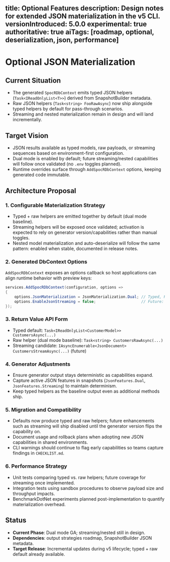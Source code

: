 title: Optional Features
description: Design notes for extended JSON materialization in the v5 CLI.
versionIntroduced: 5.0.0
experimental: true
authoritative: true
aiTags: [roadmap, optional, deserialization, json, performance]
---

# Optional JSON Materialization

## Current Situation

- The generated `SpocRDbContext` emits typed JSON helpers (`Task<IReadOnlyList<T>>`) derived from SnapshotBuilder metadata.
- Raw JSON helpers (`Task<string> FooRawAsync`) now ship alongside typed helpers by default for pass-through scenarios.
- Streaming and nested materialization remain in design and will land incrementally.

## Target Vision

- JSON results available as typed models, raw payloads, or streaming sequences based on environment-first configuration.
- Dual mode is enabled by default; future streaming/nested capabilities will follow once validated (no `.env` toggles planned).
- Runtime overrides surface through `AddSpocRDbContext` options, keeping generated code immutable.

## Architecture Proposal

### 1. Configurable Materialization Strategy

- Typed + raw helpers are emitted together by default (dual mode baseline).
- Streaming helpers will be exposed once validated; activation is expected to rely on generator version/capabilities rather than manual toggles.
- Nested model materialization and auto-deserialize will follow the same pattern: enabled when stable, documented in release notes.

### 2. Generated DbContext Options

`AddSpocRDbContext` exposes an options callback so host applications can align runtime behavior with preview keys:

```csharp
services.AddSpocRDbContext(configuration, options =>
{
    options.JsonMaterialization = JsonMaterialization.Dual; // Typed, Raw, Dual (default dual)
    options.EnableJsonStreaming = false;                    // Future: set true once streaming support ships
});
```

### 3. Return Value API Form

- Typed default: `Task<IReadOnlyList<CustomerModel>> CustomersAsync(...)`
- Raw helper (dual mode baseline): `Task<string> CustomersRawAsync(...)`
- Streaming candidate: `IAsyncEnumerable<JsonDocument> CustomersStreamAsync(...)` (future)

### 4. Generator Adjustments

- Ensure generator output stays deterministic as capabilities expand.
- Capture active JSON features in snapshots (`JsonFeatures.Dual`, `JsonFeatures.Streaming`) to maintain determinism.
- Keep typed helpers as the baseline output even as additional methods ship.

### 5. Migration and Compatibility

- Defaults now produce typed and raw helpers; future enhancements such as streaming will ship disabled until the generator version flips the capability on.
- Document usage and rollback plans when adopting new JSON capabilities in shared environments.
- CLI warnings should continue to flag early capabilities so teams capture findings in `CHECKLIST.md`.

### 6. Performance Strategy

- Unit tests comparing typed vs. raw helpers; future coverage for streaming once implemented.
- Integration tests using sandbox procedures to observe payload size and throughput impacts.
- BenchmarkDotNet experiments planned post-implementation to quantify materialization overhead.

## Status

- **Current Phase**: Dual mode GA; streaming/nested still in design.
- **Dependencies**: output strategies roadmap, SnapshotBuilder JSON metadata.
- **Target Release**: Incremental updates during v5 lifecycle; typed + raw default already available.